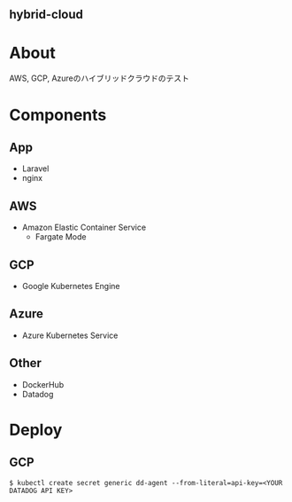 hybrid-cloud
---

# About
AWS, GCP, Azureのハイブリッドクラウドのテスト

# Components
## App
* Laravel
* nginx

## AWS
* Amazon Elastic Container Service
    - Fargate Mode

## GCP
* Google Kubernetes Engine

## Azure
* Azure Kubernetes Service

## Other
* DockerHub
* Datadog

# Deploy
## GCP
```
$ kubectl create secret generic dd-agent --from-literal=api-key=<YOUR DATADOG API KEY>
```
